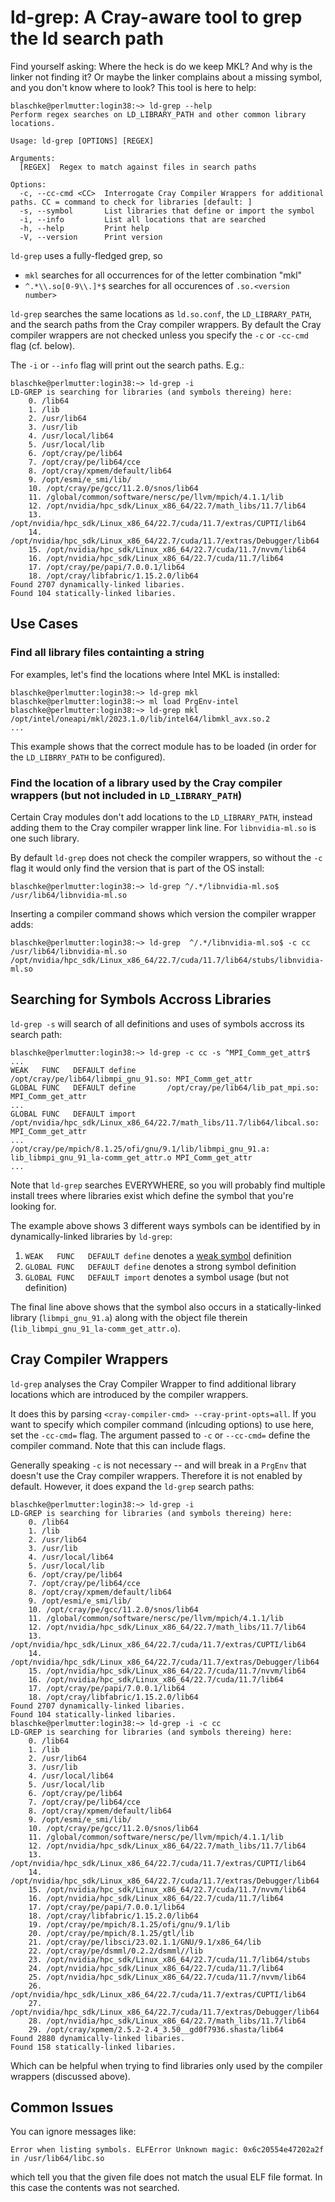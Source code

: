 # ld-grep: A Cray-aware tool to grep the ld search path

Find yourself asking: Where the heck is do we keep MKL? And why is the linker
not finding it?  Or maybe the linker complains about a missing symbol, and you
don't know where to look? This tool is here to help:

```
blaschke@perlmutter:login38:~> ld-grep --help
Perform regex searches on LD_LIBRARY_PATH and other common library locations.

Usage: ld-grep [OPTIONS] [REGEX]

Arguments:
  [REGEX]  Regex to match against files in search paths

Options:
  -c, --cc-cmd <CC>  Interrogate Cray Compiler Wrappers for additional paths. CC = command to check for libraries [default: ]
  -s, --symbol       List libraries that define or import the symbol
  -i, --info         List all locations that are searched
  -h, --help         Print help
  -V, --version      Print version
```

`ld-grep` uses a fully-fledged grep, so 
- `mkl` searches for all occurrences for of the letter combination "mkl"
- `^.*\\.so[0-9\\.]*$` searches for all occurences of `.so.<version number>`

`ld-grep` searches the same locations as `ld.so.conf`, the `LD_LIBRARY_PATH`,
and the search paths from the Cray compiler wrappers. By default the Cray
compiler wrappers are not checked unless you specify the `-c` or `-cc-cmd` flag
(cf. below).

The `-i` or `--info` flag will print out the search paths. E.g.:

```
blaschke@perlmutter:login38:~> ld-grep -i
LD-GREP is searching for libraries (and symbols thereing) here: 
    0. /lib64
    1. /lib
    2. /usr/lib64
    3. /usr/lib
    4. /usr/local/lib64
    5. /usr/local/lib
    6. /opt/cray/pe/lib64
    7. /opt/cray/pe/lib64/cce
    8. /opt/cray/xpmem/default/lib64
    9. /opt/esmi/e_smi/lib/
    10. /opt/cray/pe/gcc/11.2.0/snos/lib64
    11. /global/common/software/nersc/pe/llvm/mpich/4.1.1/lib
    12. /opt/nvidia/hpc_sdk/Linux_x86_64/22.7/math_libs/11.7/lib64
    13. /opt/nvidia/hpc_sdk/Linux_x86_64/22.7/cuda/11.7/extras/CUPTI/lib64
    14. /opt/nvidia/hpc_sdk/Linux_x86_64/22.7/cuda/11.7/extras/Debugger/lib64
    15. /opt/nvidia/hpc_sdk/Linux_x86_64/22.7/cuda/11.7/nvvm/lib64
    16. /opt/nvidia/hpc_sdk/Linux_x86_64/22.7/cuda/11.7/lib64
    17. /opt/cray/pe/papi/7.0.0.1/lib64
    18. /opt/cray/libfabric/1.15.2.0/lib64
Found 2707 dynamically-linked libaries.
Found 104 statically-linked libaries.
```

## Use Cases

### Find all library files containting a string

For examples, let's find the locations where Intel MKL is installed:

```
blaschke@perlmutter:login38:~> ld-grep mkl
blaschke@perlmutter:login38:~> ml load PrgEnv-intel
blaschke@perlmutter:login38:~> ld-grep mkl
/opt/intel/oneapi/mkl/2023.1.0/lib/intel64/libmkl_avx.so.2
...
```

This example shows that the correct module has to be loaded (in order for the
`LD_LIBRRY_PATH` to be configured).

### Find the location of a library used by the Cray compiler wrappers (but not included in `LD_LIBRARY_PATH`)

Certain Cray modules don't add locations to the `LD_LIBRARY_PATH`, instead
adding them to the Cray compiler wrapper link line. For `libnvidia-ml.so` is one
such library.

By default `ld-grep` does not check the compiler wrappers, so without the `-c`
flag it would only find the version that is part of the OS install:

```
blaschke@perlmutter:login38:~> ld-grep ^/.*/libnvidia-ml.so$
/usr/lib64/libnvidia-ml.so
```

Inserting a compiler command shows which version the compiler wrapper adds:

```
blaschke@perlmutter:login38:~> ld-grep  ^/.*/libnvidia-ml.so$ -c cc
/usr/lib64/libnvidia-ml.so
/opt/nvidia/hpc_sdk/Linux_x86_64/22.7/cuda/11.7/lib64/stubs/libnvidia-ml.so
```

## Searching for Symbols Accross Libraries

`ld-grep -s` will search of all definitions and uses of symbols accross its
search path:

```
blaschke@perlmutter:login38:~> ld-grep -c cc -s ^MPI_Comm_get_attr$
...
WEAK   FUNC   DEFAULT define       /opt/cray/pe/lib64/libmpi_gnu_91.so: MPI_Comm_get_attr
GLOBAL FUNC   DEFAULT define       /opt/cray/pe/lib64/lib_pat_mpi.so: MPI_Comm_get_attr
...
GLOBAL FUNC   DEFAULT import       /opt/nvidia/hpc_sdk/Linux_x86_64/22.7/math_libs/11.7/lib64/libcal.so: MPI_Comm_get_attr
...
/opt/cray/pe/mpich/8.1.25/ofi/gnu/9.1/lib/libmpi_gnu_91.a: lib_libmpi_gnu_91_la-comm_get_attr.o MPI_Comm_get_attr
...
```

Note that `ld-grep` searches EVERYWHERE, so you will probably find multiple
install trees where libraries exist which define the symbol that you're looking
for.

The example above shows 3 different ways symbols can be identified by in
dynamically-linked libraries by `ld-grep`:
1. `WEAK   FUNC   DEFAULT define` denotes a [weak symbol](https://en.wikipedia.org/wiki/Weak_symbol) definition
2. `GLOBAL FUNC   DEFAULT define` denotes a strong symbol definition
3. `GLOBAL FUNC   DEFAULT import` denotes a symbol usage (but not definition)

The final line above shows that the symbol also occurs in a statically-linked
library (`libmpi_gnu_91.a`) along with the object file therein
(`lib_libmpi_gnu_91_la-comm_get_attr.o`).

## Cray Compiler Wrappers

`ld-grep` analyses the Cray Compiler Wrapper to find additional library
locations which are introduced by the compiler wrappers.

It does this by parsing `<cray-compiler-cmd> --cray-print-opts=all`.
If you want to specify which compiler command (inlcuding options) to use here,
set the `-cc-cmd=` flag. The argument passed to `-c` or `--cc-cmd=` define the
compiler command. Note that this can include flags.

Generally speaking `-c` is not necessary -- and will break in a `PrgEnv` that
doesn't use the Cray compiler wrappers. Therefore it is not enabled by default.
However, it does expand the `ld-grep` search paths:

```
blaschke@perlmutter:login38:~> ld-grep -i
LD-GREP is searching for libraries (and symbols thereing) here: 
    0. /lib64
    1. /lib
    2. /usr/lib64
    3. /usr/lib
    4. /usr/local/lib64
    5. /usr/local/lib
    6. /opt/cray/pe/lib64
    7. /opt/cray/pe/lib64/cce
    8. /opt/cray/xpmem/default/lib64
    9. /opt/esmi/e_smi/lib/
    10. /opt/cray/pe/gcc/11.2.0/snos/lib64
    11. /global/common/software/nersc/pe/llvm/mpich/4.1.1/lib
    12. /opt/nvidia/hpc_sdk/Linux_x86_64/22.7/math_libs/11.7/lib64
    13. /opt/nvidia/hpc_sdk/Linux_x86_64/22.7/cuda/11.7/extras/CUPTI/lib64
    14. /opt/nvidia/hpc_sdk/Linux_x86_64/22.7/cuda/11.7/extras/Debugger/lib64
    15. /opt/nvidia/hpc_sdk/Linux_x86_64/22.7/cuda/11.7/nvvm/lib64
    16. /opt/nvidia/hpc_sdk/Linux_x86_64/22.7/cuda/11.7/lib64
    17. /opt/cray/pe/papi/7.0.0.1/lib64
    18. /opt/cray/libfabric/1.15.2.0/lib64
Found 2707 dynamically-linked libaries.
Found 104 statically-linked libaries.
blaschke@perlmutter:login38:~> ld-grep -i -c cc
LD-GREP is searching for libraries (and symbols thereing) here: 
    0. /lib64
    1. /lib
    2. /usr/lib64
    3. /usr/lib
    4. /usr/local/lib64
    5. /usr/local/lib
    6. /opt/cray/pe/lib64
    7. /opt/cray/pe/lib64/cce
    8. /opt/cray/xpmem/default/lib64
    9. /opt/esmi/e_smi/lib/
    10. /opt/cray/pe/gcc/11.2.0/snos/lib64
    11. /global/common/software/nersc/pe/llvm/mpich/4.1.1/lib
    12. /opt/nvidia/hpc_sdk/Linux_x86_64/22.7/math_libs/11.7/lib64
    13. /opt/nvidia/hpc_sdk/Linux_x86_64/22.7/cuda/11.7/extras/CUPTI/lib64
    14. /opt/nvidia/hpc_sdk/Linux_x86_64/22.7/cuda/11.7/extras/Debugger/lib64
    15. /opt/nvidia/hpc_sdk/Linux_x86_64/22.7/cuda/11.7/nvvm/lib64
    16. /opt/nvidia/hpc_sdk/Linux_x86_64/22.7/cuda/11.7/lib64
    17. /opt/cray/pe/papi/7.0.0.1/lib64
    18. /opt/cray/libfabric/1.15.2.0/lib64
    19. /opt/cray/pe/mpich/8.1.25/ofi/gnu/9.1/lib
    20. /opt/cray/pe/mpich/8.1.25/gtl/lib
    21. /opt/cray/pe/libsci/23.02.1.1/GNU/9.1/x86_64/lib
    22. /opt/cray/pe/dsmml/0.2.2/dsmml//lib
    23. /opt/nvidia/hpc_sdk/Linux_x86_64/22.7/cuda/11.7/lib64/stubs
    24. /opt/nvidia/hpc_sdk/Linux_x86_64/22.7/cuda/11.7/lib64
    25. /opt/nvidia/hpc_sdk/Linux_x86_64/22.7/cuda/11.7/nvvm/lib64
    26. /opt/nvidia/hpc_sdk/Linux_x86_64/22.7/cuda/11.7/extras/CUPTI/lib64
    27. /opt/nvidia/hpc_sdk/Linux_x86_64/22.7/cuda/11.7/extras/Debugger/lib64
    28. /opt/nvidia/hpc_sdk/Linux_x86_64/22.7/math_libs/11.7/lib64
    29. /opt/cray/xpmem/2.5.2-2.4_3.50__gd0f7936.shasta/lib64
Found 2880 dynamically-linked libaries.
Found 158 statically-linked libaries.
```

Which can be helpful when trying to find libraries only used by the compiler
wrappers (discussed above).

## Common Issues

You can ignore messages like:
```
Error when listing symbols. ELFError Unknown magic: 0x6c20554e47202a2f in /usr/lib64/libc.so
```
which tell you that the given file does not match the usual ELF file format. In
this case the contents was not searched.